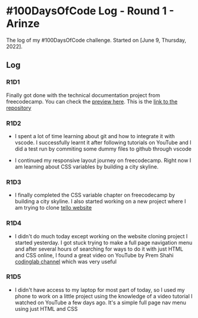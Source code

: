 # #100DaysOfCode Log - Round 1 - Arinze

The log of my #100DaysOfCode challenge. Started on [June 9, Thursday, 2022].

## Log

### R1D1 
Finally got done with the technical documentation project from freecodecamp. You can check the [preview here](https://kushyzee.github.io/Bootstrap-technical-documentation-project/). This is the [link to the repository](https://github.com/kushyzee/Bootstrap-technical-documentation-project/commits/main)

### R1D2
- I spent a lot of time learning about git and how to integrate it with vscode. I successfully learnt it after following tutorials on YouTube and I did a test run by commiting some dummy files to github through vscode

- I continued my responsive layout journey on freecodecamp. Right now I am learning about CSS variables by building a city skyline.

### R1D3
-  I finally completed the CSS variable chapter on freecodecamp by building a city skyline. I also started working on a new project where I am trying to clone [tello website](https://trello.com/home)

### R1D4
- I didn't do much today except working on the website cloning project I started yesterday. I got stuck trying to make a full page navigation menu and after several hours of searching for ways to do it with just HTML and CSS online, I found a great video on YouTube by Prem Shahi [codinglab channel](https://youtu.be/nKnrdABs7Zs) which was very useful

### R1D5
- I didn't have access to my laptop for most part of today, so I used my phone to work on a little project using the knowledge of a video tutorial I watched on YouTube a few days ago. It's a simple full page nav menu using just HTML and CSS

